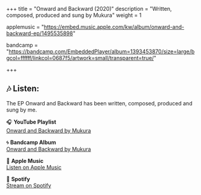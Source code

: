 
+++
title = "Onward and Backward (2020)"
description = "Written, composed, produced and sung by Mukura"
weight = 1

applemusic = "https://embed.music.apple.com/kw/album/onward-and-backward-ep/1495535898"

bandcamp = "https://bandcamp.com/EmbeddedPlayer/album=1393453870/size=large/bgcol=ffffff/linkcol=0687f5/artwork=small/transparent=true/"

+++



## 🎶 Listen:

The EP Onward and Backward has been written, composed, produced and sung by me. 

🎧 **YouTube Playlist**  
[Onward and Backward by Mukura](https://www.youtube.com/playlist?list=PLS3ht0M-8OLdcABndrZU16El2lJ91Fskp)

🌀 **Bandcamp Album**  
[Onward and Backward by Mukura](https://mukura.bandcamp.com/album/onward-and-backward)

🍎 **Apple Music**  
[Listen on Apple Music](https://music.apple.com/kw/album/onward-and-backward-ep/1495535898)

🎵 **Spotify**  
[Stream on Spotify](https://open.spotify.com/album/0NaSMiBBsFeEXAus7W3ZZY)
